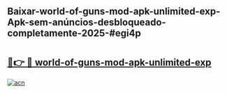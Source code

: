 ## Baixar-world-of-guns-mod-apk-unlimited-exp-Apk-sem-anúncios-desbloqueado-completamente-2025-#egi4p

# <h2><a href="https://ainizakaria.my?title=world-of-guns-mod-apk-unlimited-exp&ref=20M">🔗👉 🔴 world-of-guns-mod-apk-unlimited-exp</a></h2>

[![acn](https://github.com/user-attachments/assets/0f9c940e-d8b0-45ae-aac7-cd30a18b3e1c)](https://ainizakaria.my?title=world-of-guns-mod-apk-unlimited-exp&ref=20M)

